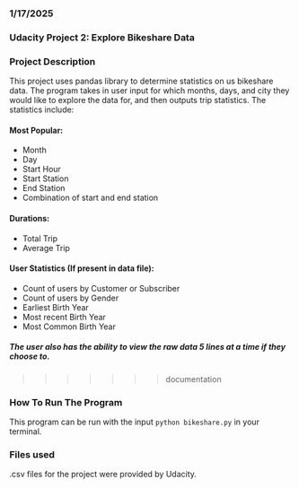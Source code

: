 ### 1/17/2025


### Udacity Project 2: Explore Bikeshare Data

### Project Description
This project uses pandas library to determine statistics on us bikeshare data. The program takes
in user input for which months, days, and city they would like to explore the data for, and then
outputs trip statistics. The statistics include:

#### Most Popular: 
* Month
* Day
* Start Hour
* Start Station
* End Station
* Combination of start and end station

#### Durations: 
* Total Trip
* Average Trip

#### User Statistics (If present in data file):
* Count of users by Customer or Subscriber
* Count of users by Gender
* Earliest Birth Year
* Most recent Birth Year
* Most Common Birth Year

##### The user also has the ability to view the raw data 5 lines at a time if they choose to.
>>>>>>> documentation

### How To Run The Program
This program can be run with the input `python bikeshare.py` in your terminal.

### Files used
.csv files for the project were provided by Udacity.

